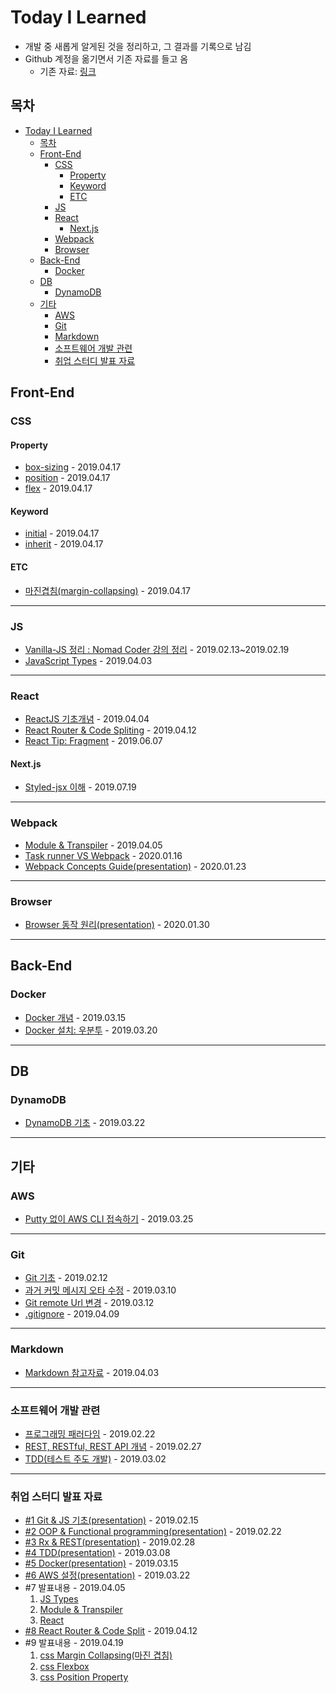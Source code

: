 # Today I Learned

- 개발 중 새롭게 알게된 것을 정리하고, 그 결과를 기록으로 남김
- Github 계정을 옮기면서 기존 자료를 들고 옴
  - 기존 자료: [링크](https://github.com/Teperi/TIL)

## 목차

- [Today I Learned](#today-i-learned)
  - [목차](#%eb%aa%a9%ec%b0%a8)
  - [Front-End](#front-end)
    - [CSS](#css)
      - [Property](#property)
      - [Keyword](#keyword)
      - [ETC](#etc)
    - [JS](#js)
    - [React](#react)
      - [Next.js](#nextjs)
    - [Webpack](#webpack)
    - [Browser](#browser)
  - [Back-End](#back-end)
    - [Docker](#docker)
  - [DB](#db)
    - [DynamoDB](#dynamodb)
  - [기타](#%ea%b8%b0%ed%83%80)
    - [AWS](#aws)
    - [Git](#git)
    - [Markdown](#markdown)
    - [소프트웨어 개발 관련](#%ec%86%8c%ed%94%84%ed%8a%b8%ec%9b%a8%ec%96%b4-%ea%b0%9c%eb%b0%9c-%ea%b4%80%eb%a0%a8)
    - [취업 스터디 발표 자료](#%ec%b7%a8%ec%97%85-%ec%8a%a4%ed%84%b0%eb%94%94-%eb%b0%9c%ed%91%9c-%ec%9e%90%eb%a3%8c)

## Front-End

### CSS

#### Property

- [box-sizing](./css/property-box-sizing.md) - 2019.04.17
- [position](./css/property-position.md) - 2019.04.17
- [flex](./css/layout-flexbox.md) - 2019.04.17

#### Keyword

- [initial](./css/keyword-initial.md) - 2019.04.17
- [inherit](./css/keyword-inherit.md) - 2019.04.17

#### ETC

- [마진겹침(margin-collapsing)](./css/margin-collapsing.md) - 2019.04.17

---

### JS

- [Vanilla-JS 정리 : Nomad Coder 강의 정리](./js/vanillajs.md) - 2019.02.13~2019.02.19
- [JavaScript Types](./js/js-types.md) - 2019.04.03

---

### React

- [ReactJS 기초개념](./react/reactjs.md) - 2019.04.04
- [React Router & Code Spliting](./react/router-n-code_split.md) - 2019.04.12
- [React Tip: Fragment](./react/react_fragment.md) - 2019.06.07

#### Next.js

- [Styled-jsx 이해](./nextjs/styled-jsx.md) - 2019.07.19

---

### Webpack

- [Module & Transpiler](./webpack/module-n-transpiler.md) - 2019.04.05
- [Task runner VS Webpack](./webpack/task_runner-vs-webpack.md) - 2020.01.16
- [Webpack Concepts Guide(presentation)](https://docs.google.com/presentation/d/1J1gt_Tav1Fbm8eNaKRC7Nfm81RVjbHSdyQmg5dntHes/edit?usp=sharing) - 2020.01.23

---

### Browser

- [Browser 동작 원리(presentation)](https://docs.google.com/presentation/d/1Ber9cN-bIcNTxYR5wqleJKaA4s5xa9LHP9GC681svUA/edit?usp=sharing) - 2020.01.30

---

## Back-End

### Docker

- [Docker 개념](./docker/docker_basic.md) - 2019.03.15
- [Docker 설치: 우분투](./docker/docker_install.md) - 2019.03.20

---

## DB

### DynamoDB

- [DynamoDB 기초](./aws-dynamo_db/dynamo_db-basic.md) - 2019.03.22

---

## 기타

### AWS

- [Putty 없이 AWS CLI 접속하기](./aws/not_use_putty.md) - 2019.03.25

---

### Git

- [Git 기초](./git/git_basic.md) - 2019.02.12
- [과거 커밋 메시지 오타 수정](./git/git_edit_commit_message.md) - 2019.03.10
- [Git remote Url 변경](./git/git_change_remoteUrl.md) - 2019.03.12
- [.gitignore](./git/git_ignore.md) - 2019.04.09

---

### Markdown

- [Markdown 참고자료](./markdown/markdown_참고자료.md) - 2019.04.03

---

### 소프트웨어 개발 관련

- [프로그래밍 패러다임](./software_development/programming_paradigms.md) - 2019.02.22
- [REST, RESTful, REST API 개념](./software_development/restapi.md) - 2019.02.27
- [TDD(테스트 주도 개발)](./software_development/tdd.md) - 2019.03.02

---

### 취업 스터디 발표 자료

- [#1 Git & JS 기초(presentation)](https://docs.google.com/presentation/d/1OWNY15Z-0dpxEg93CCyosPcU7DLvAyUE71KO8amji90/edit?usp=sharing) - 2019.02.15
- [#2 OOP & Functional programming(presentation)](https://docs.google.com/presentation/d/1uh0rrbVksJTHuuGtwCLijbpQIcspbKk5P7nV8dezVVg/edit?usp=sharing) - 2019.02.22
- [#3 Rx & REST(presentation)](https://docs.google.com/presentation/d/1m1ZbWvHiRUnSsXsCNPb3bnPcgATBlAx9YRvaG1j0aOw/edit?usp=sharing) - 2019.02.28
- [#4 TDD(presentation)](https://docs.google.com/presentation/d/1Wb4nAYMA5QjJBWe9Oi_iofSI0mdzJgqZBYtlHJxzzcI/edit?usp=sharing) - 2019.03.08
- [#5 Docker(presentation)](https://docs.google.com/presentation/d/1bzpcls-5RAxmEIe6IvH04GFB_jHvWT5eGXeFiOjcn_Y/edit?usp=sharing) - 2019.03.15
- [#6 AWS 설정(presentation)](https://docs.google.com/presentation/d/1-yq5N_0ZM69lOBnr5koXF1lL81Ab31NwLE20KiqEP18/edit?usp=sharing) - 2019.03.22
- #7 발표내용 - 2019.04.05
  1. [JS Types](./js/js-types.md)
  2. [Module & Transpiler](./webpack/module-n-transpiler.md)
  3. [React](./react/reactjs.md)
- [#8 React Router & Code Split](./react/router-n-code_split.md) - 2019.04.12
- #9 발표내용 - 2019.04.19
  1. [css Margin Collapsing(마진 겹침)](./css/margin-collapsing.md)
  2. [css Flexbox](./css/layout-flexbox.md)
  3. [css Position Property](./css/property-position.md)
